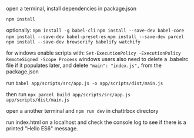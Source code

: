 open a terminal, install dependencies in package.json

`npm install`

optionally:
`npm install -g babel-cli`
`npm install --save-dev babel-core`
`npm install --save-dev babel-preset-es`
`npm install --save-dev parcel`
`npm install --save-dev browserify babelify watchify`

for windows enable scripts with:
`Set-ExecutionPolicy -ExecutionPolicy RemoteSigned -Scope Process`
windows users also need to delete a .babelrc file if it populates later, and delete `"main": "index.js",` from the package.json

run `babel app/scripts/src/app.js -o app/scripts/dist/main.js`

then run `npx parcel build app/scripts/src/app.js app/scripts/dist/main.js`

open a another terminal and `npm run dev` in chattrbox directory

run index.html on a localhost and check the console log to see if there is a printed "Hello ES6" message.
